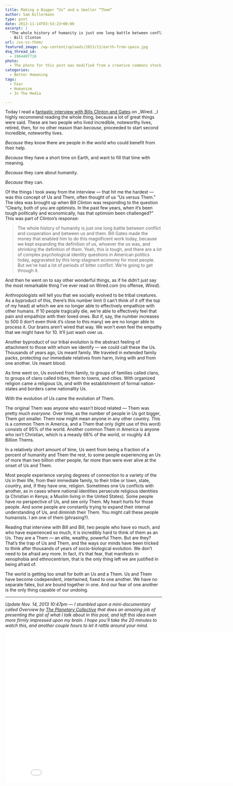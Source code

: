 ```yaml
---
title: Making a Bigger “Us” and a Smaller “Them”
author: Sam Killermann
type: post
date: 2013-11-14T03:53:23+00:00
excerpt: |
  "The whole history of humanity is just one long battle between conflict and cooperation and between us and them."
  - Bill Clinton
url: /us-vs-them/
featured_image: /wp-content/uploads/2013/11/earth-from-space.jpg
dsq_thread_id:
  - 1964407716
photo:
  - The photo for this post was modified from a creative commons stock image.
categories:
  - Better Humaning
tags:
  - Fear
  - Humanism
  - In The Media

---
```

Today I read a <a title="Bill & Bill" href="http://www.wired.com/business/2013/11/bill-gates-bill-clinton-wired/all/" target="_blank" rel="noopener">fantastic interview with Bills Clinton and Gates</a> on _Wired. _I highly recommend reading the whole thing, because a lot of great things were said. These are two people who lived incredible, noteworthy lives, retired, then, for no other reason than _because_, proceeded to start second incredible, noteworthy lives.

_Because_ they know there are people in the world who could benefit from their help.

_Because_ they have a short time on Earth, and want to fill that time with meaning.

_Because_ they care about humanity.

_Because_ they can.

Of the things I took away from the interview &#8212; that hit me the hardest &#8212; was this concept of Us and Them, often thought of us &#8220;Us versus Them.&#8221; The idea was brought up when Bill Clinton was responding to the question &#8220;Clearly, both of you are optimists. In the past few years, when it’s been tough politically and economically, has that optimism been challenged?&#8221; This was part of Clinton&#8217;s response:

> The whole history of humanity is just one long battle between conflict and cooperation and between us and them. Bill Gates made the money that enabled him to do this magnificent work today, because we kept expanding the definition of _us_, whoever the us was, and shrinking the definition of _them_. Yeah, this is tough, and there are a lot of complex psychological identity questions in American politics today, aggravated by this long-stagnant economy for most people. But we’ve had a lot of periods of bitter conflict. We’re going to get through it.

And then he went on to say other wonderful things, as if he didn&#8217;t just say the most remarkable thing I&#8217;ve ever read on Wired.com (no offense, _Wired_).

Anthropologists will tell you that we socially evolved to be tribal creatures. As a byproduct of this, there&#8217;s this number limit (I can&#8217;t think of it off the top of my head) at which we are no longer able to effectively empathize with other humans. If 10 people tragically die, we&#8217;re able to effectively feel that pain and empathize with their loved ones. But if, say, the number increases to 500 (I don&#8217;t even think it&#8217;s close to this many) we are no longer able to process it. Our brains aren&#8217;t wired that way. We won&#8217;t even feel the empathy that we might have for 10. It&#8217;ll just wash over us.

Another byproduct of our tribal evolution is the abstract feeling of attachment to those with whom we identify &#8212; we could call these the Us. Thousands of years ago, Us meant family. We traveled in extended family packs, protecting our immediate relatives from harm, living with and from one another. Us meant blood.

As time went on, Us evolved from family, to groups of families called clans, to groups of clans called tribes, then to towns, and cities. With organized religion came a religious Us, and with the establishment of formal nation-states and borders came nationality Us.

With the evolution of Us came the evolution of Them.

The original Them was anyone who wasn&#8217;t blood related &#8212; Them was pretty much _everyone_. Over time, as the number of people in Us got bigger, Them got smaller. Them now might mean anyone in any other country. This is a common Them in America, and a Them that only (light use of this word) consists of 95% of the world. Another common Them in America is anyone who isn&#8217;t Christian, which is a measly 68% of the world, or roughly 4.8 Billion Thems.

In a relatively short amount of time, Us went from being a fraction of a percent of humanity and Them the rest, to some people experiencing an Us of more than two billion other people, far more than were ever alive at the onset of Us and Them.

Most people experience varying degrees of connection to a variety of the Us in their life, from their immediate family, to their tribe or town, state, country, and, if they have one, religion. Sometimes one Us conflicts with another, as in cases where national identities persecute religious identities (a Christian in Kenya; a Muslim living in the United States). Some people have no perspective of Us, and see only Them. My heart hurts for those people. And some people are constantly trying to expand their internal understanding of Us, and diminish their Them. You might call these people humanists. I am one of them (phrasing?).

Reading that interview with Bill and Bill, two people who have so much, and who have experienced so much, it is incredibly hard to think of them as an Us. They are a Them &#8212; an elite, wealthy, powerful Them. But are they? That&#8217;s the trap of Us and Them, and the ways our minds have been tricked to think after thousands of years of socio-biological evolution. We don&#8217;t need to be afraid any more. In fact, it&#8217;s that fear, that manifests in xenophobia and ethnocentrism, that is the only thing left we are justified in being afraid of.

The world is getting too small for both an Us and a Them. Us and Them have become codependent, intertwined, fixed to one another. We have no separate fates, but are bound together in one. And our fear of one another is the only thing capable of our undoing.

***

_Update Nov. 14, 2013 10:47pm &#8212; I stumbled upon a mini-documentary called Overview by <a title="Planetary Collective" href="http://www.planetarycollective.com/overview/" target="_blank" rel="noopener">The Planetary Collective</a> that does an amazing job of presenting the gist of what I talk about in this post, and left this idea even more firmly impressed upon my brain. I hope you&#8217;ll take the 20 minutes to watch this, and another couple hours to let it rattle around your mind._

<div class="youtube">
  <iframe src="//www.youtube.com/embed/qBA1bPcehlw" width="853" height="480" frameborder="0" allowfullscreen="allowfullscreen"></iframe>
</div>